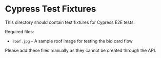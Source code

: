 # Cypress Test Fixtures

This directory should contain test fixtures for Cypress E2E tests.

Required files:
- `roof.jpg` - A sample roof image for testing the bid card flow

Please add these files manually as they cannot be created through the API.